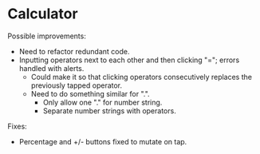 # Calculator
Possible improvements:
- Need to refactor redundant code.
- Inputting operators next to each other and then clicking "="; errors handled with alerts. 
    * Could make it so that clicking operators consecutively replaces the previously tapped operator.
    * Need to do something similar for ".".
        + Only allow one "." for number string.
        + Separate number strings with operators.

Fixes:
- Percentage and +/- buttons fixed to mutate on tap.
    
